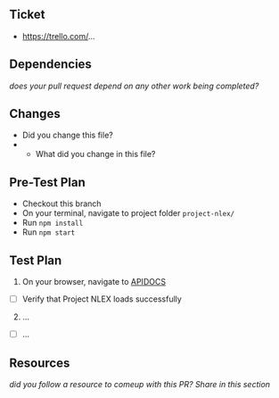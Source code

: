 ## Ticket
- https://trello.com/...

## Dependencies
_does your pull request depend on any other work being completed?_

## Changes
- Did you change this file?
- - What did you change in this file?

## Pre-Test Plan
- Checkout this branch
- On your terminal, navigate to project folder `project-nlex/`
- Run `npm install`
- Run `npm start`

## Test Plan
1. On your browser, navigate to [APIDOCS](http://localhost:3000/api-docs)
- [ ] Verify that Project NLEX loads successfully
2. ...
- [ ] ...

## Resources
_did you follow a resource to comeup with this PR? Share in this section_
